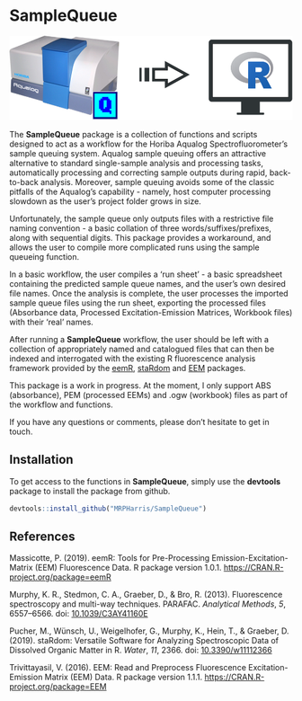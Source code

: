 
<!-- README.md is generated from README.Rmd. Please edit that file -->

# SampleQueue

<p align="center">
<img src="man/figures/SampleQ logo 1.png" height="150px" />
</p>
<!-- badges: start -->
<!-- badges: end -->

The **SampleQueue** package is a collection of functions and scripts
designed to act as a workflow for the Horiba Aqualog
Spectrofluorometer’s sample queuing system. Aqualog sample queuing
offers an attractive alternative to standard single-sample analysis and
processing tasks, automatically processing and correcting sample outputs
during rapid, back-to-back analysis. Moreover, sample queuing avoids
some of the classic pitfalls of the Aqualog’s capability - namely, host
computer processing slowdown as the user’s project folder grows in size.

Unfortunately, the sample queue only outputs files with a restrictive
file naming convention - a basic collation of three
words/suffixes/prefixes, along with sequential digits. This package
provides a workaround, and allows the user to compile more complicated
runs using the sample queueing function.

In a basic workflow, the user compiles a ‘run sheet’ - a basic
spreadsheet containing the predicted sample queue names, and the user’s
own desired file names. Once the analysis is complete, the user
processes the imported sample queue files using the run sheet, exporting
the processed files (Absorbance data, Processed Excitation-Emission
Matrices, Workbook files) with their ‘real’ names.

After running a **SampleQueue** workflow, the user should be left with a
collection of appropriately named and catalogued files that can then be
indexed and interrogated with the existing R fluorescence analysis
framework provided by the
[eemR](https://cran.r-project.org/web/packages/eemR/index.html),
[staRdom](https://github.com/MatthiasPucher/staRdom) and
[EEM](https://CRAN.R-project.org/package=EEM) packages.

This package is a work in progress. At the moment, I only support ABS
(absorbance), PEM (processed EEMs) and .ogw (workbook) files as part of
the workflow and functions.

If you have any questions or comments, please don’t hesitate to get in
touch.

## Installation

To get access to the functions in **SampleQueue**, simply use the
**devtools** package to install the package from github.

``` r
devtools::install_github("MRPHarris/SampleQueue")
```

## References

Massicotte, P. (2019). eemR: Tools for Pre-Processing
Emission-Excitation-Matrix (EEM) Fluorescence Data. R package version
1.0.1. <https://CRAN.R-project.org/package=eemR>

Murphy, K. R., Stedmon, C. A., Graeber, D., & Bro, R. (2013).
Fluorescence spectroscopy and multi-way techniques. PARAFAC. *Analytical
Methods*, *5*, 6557–6566. doi:
[10.1039/C3AY41160E](https://doi.org/10.1039/C3AY41160E)

Pucher, M., Wünsch, U., Weigelhofer, G., Murphy, K., Hein, T., &
Graeber, D. (2019). staRdom: Versatile Software for Analyzing
Spectroscopic Data of Dissolved Organic Matter in R. *Water*, *11*,
2366. doi: [10.3390/w11112366](https://doi.org/10.3390/w11112366)

Trivittayasil, V. (2016). EEM: Read and Preprocess Fluorescence
Excitation-Emission Matrix (EEM) Data. R package version 1.1.1.
<https://CRAN.R-project.org/package=EEM>
